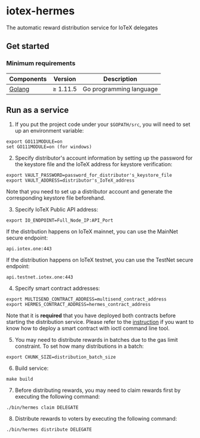 # iotex-hermes
The automatic reward distribution service for IoTeX delegates

## Get started

### Minimum requirements

| Components | Version | Description |
|----------|-------------|-------------|
| [Golang](https://golang.org) | &ge; 1.11.5 | Go programming language |

## Run as a service
1. If you put the project code under your `$GOPATH/src`, you will need to set up an environment variable:
```
export GO111MODULE=on
set GO111MODULE=on (for windows)
```

2. Specify distributor's account information by setting up the password for the keystore file and the IoTeX address for keystore verification:
```
export VAULT_PASSWORD=password_for_distributor's_keystore_file
export VAULT_ADDRESS=distributor's_IoTeX_address
```
Note that you need to set up a distributor account and generate the corresponding keystore file beforehand.

3. Specify IoTeX Public API address:
```
export IO_ENDPOINT=Full_Node_IP:API_Port
```
If the distrbution happens on IoTeX mainnet, you can use the MainNet secure endpoint:
```
api.iotex.one:443
```
If the distribution happens on IoTeX testnet, you can use the TestNet secure endpoint:
```
api.testnet.iotex.one:443
```

4. Specify smart contract addresses:
```
export MULTISEND_CONTRACT_ADDRESS=multisend_contract_address
export HERMES_CONTRACT_ADDRESS=hermes_contract_address
```
Note that it is **required** that you have deployed both contracts before starting the distribution service. 
Please refer to the [instruction](https://docs.iotex.io/#deploy-contract) if you want to know how to deploy a smart contract with ioctl command line tool.

5. You may need to distribute rewards in batches due to the gas limit constraint. To set how many distributions in a batch:
```
export CHUNK_SIZE=distribution_batch_size
```

6. Build service:
```
make build
```

7. Before distributing rewards, you may need to claim rewards first by executing the following command:
```
./bin/hermes claim DELEGATE
```

8. Distribute rewards to voters by executing the following command:
```
./bin/hermes distribute DELEGATE
```
